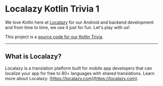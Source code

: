 # Localazy Kotlin Trivia 1

We love Kotlin here at [Localazy](https://localazy.com) for our Android and backend development and from time to time, we use it just for fun. Let's play with us! 

This project is a [source code for our Kotlin Trivia](https://localazy.com/blog/kotlin-trivia-1).

---

## What is Localazy?

Localazy is a translation platform built for mobile app developers that can localize your app for free to 80+ languages with shared translations. Learn more about Localazy: [https://localazy.com](https://localazy.com).